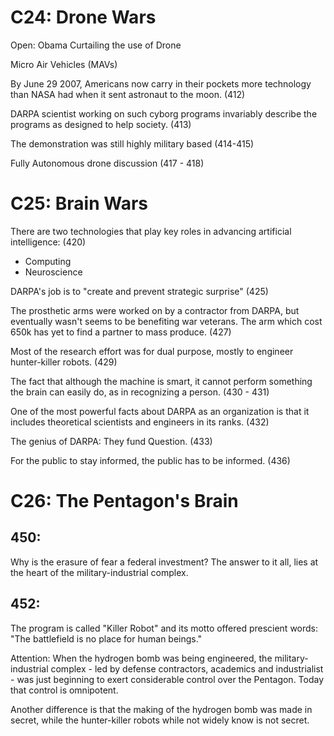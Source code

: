 # C24: Drone Wars

Open: Obama Curtailing the use of Drone

Micro Air Vehicles (MAVs)

By June 29 2007, Americans now carry in their pockets more technology than NASA had when it sent astronaut to the moon. (412)

DARPA scientist working on such cyborg programs invariably describe the programs as designed to help society. (413)

The demonstration was still highly military based (414-415)

Fully Autonomous drone discussion (417 - 418)

# C25: Brain Wars

There are two technologies that play key roles in advancing artificial intelligence: (420)

- Computing
- Neuroscience

DARPA's job is to "create and prevent strategic surprise" (425)

The prosthetic arms were worked on by a contractor from DARPA, but eventually wasn't seems to be benefiting war veterans. The arm which cost 650k has yet to find a partner to mass produce. (427)

Most of the research effort was for dual purpose, mostly to engineer hunter-killer robots. (429)

The fact that although the machine is smart, it cannot perform something the brain can easily do, as in recognizing a person. (430 - 431)

One of the most powerful facts about DARPA as an organization  is that it includes theoretical scientists and  engineers in its ranks. (432)

The genius of DARPA: They fund Question. (433)

For the public to stay informed, the public has to be informed. (436)

# C26: The Pentagon's Brain

## 450:

Why is the erasure of fear a federal investment? The answer to it all, lies at the heart of the military-industrial complex.

## 452:

The program is called "Killer Robot" and its motto offered prescient words: "The battlefield is no place for human beings."

Attention: When the hydrogen bomb was being engineered, the military-industrial complex - led by defense contractors, academics and industrialist - was just beginning to exert considerable control over the Pentagon. Today that control is omnipotent.

Another difference is that the making of the hydrogen bomb was made in secret, while the hunter-killer robots while not widely know is not secret.
